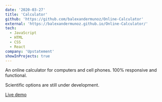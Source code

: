 ```yaml
---
date: '2020-03-27'
title: 'Calculator'
github: 'https://github.com/balexandermunoz/Online-Calculator'
external: 'https://balexandermunoz.github.io/Online-Calculator/'
tech:
  - JavaScript
  - HTML
  - CSS
  - React
company: 'Upstatement'
showInProjects: true
---
```


An online calculator for computers and cell phones.
100% responsive and functional.

Scientific options are still under development.

[Live demo](https://balexandermunoz.github.io/Online-Calculator/)
